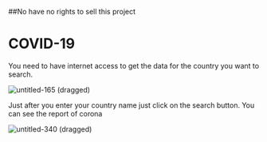 ##No have no rights to sell this project
# COVID-19

You need to have internet access to get the data for the country you want to search.

![untitled-165 (dragged)](https://user-images.githubusercontent.com/61702243/81061948-dd0bf680-8ef2-11ea-8b49-a114805f6dd9.jpg)


Just after you enter your country name just click on the search button. You can see the report of corona


![untitled-340 (dragged)](https://user-images.githubusercontent.com/61702243/81062323-5f94b600-8ef3-11ea-9c79-27acf966d32c.jpg)
